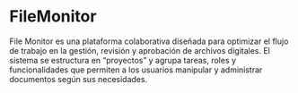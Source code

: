 # FileMonitor
File Monitor es una plataforma colaborativa diseñada para optimizar el flujo de trabajo en la gestión, revisión y aprobación de archivos digitales. El sistema se estructura en “proyectos” y agrupa tareas, roles y funcionalidades que permiten a los usuarios manipular y administrar documentos según sus necesidades.
